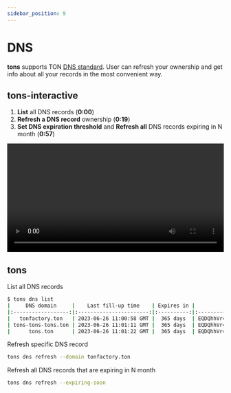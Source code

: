 ```yaml
---
sidebar_position: 9
---
```


# DNS

**tons** supports TON [DNS standard](https://github.com/ton-blockchain/TEPs/blob/master/text/0081-dns-standard.md).
User can refresh your ownership and get info about all your records in the most convenient way.

## tons-interactive

1. **List** all DNS records (**0:00**)
2. **Refresh a DNS record** ownership (**0:19**)
3. **Set DNS expiration threshold** and **Refresh all** DNS records expiring in N month (**0:57**) 

<video controls width="100%" height="auto">
  <source src="https://tonfactory.github.io/tons-docs/vid/tons-interactive-dns.mov" type="video/mp4" />
</video>

## tons

List all DNS records
```bash
$ tons dns list
|     DNS domain     |    Last fill-up time    | Expires in |                      Owner                       |
|:------------------:|:-----------------------:|:----------:|:------------------------------------------------:|
|   tonfactory.ton   | 2023-06-26 11:00:58 GMT |  365 days  | EQDQhhVr4ip301spczNCBIpo6415k2GQCaw6JQ2ocFCHDsHS |
| tons-tons-tons.ton | 2023-06-26 11:01:11 GMT |  365 days  | EQDQhhVr4ip301spczNCBIpo6415k2GQCaw6JQ2ocFCHDsHS |
|      tons.ton      | 2023-06-26 11:01:22 GMT |  365 days  | EQDQhhVr4ip301spczNCBIpo6415k2GQCaw6JQ2ocFCHDsHS |
```

Refresh specific DNS record
```bash
tons dns refresh --domain tonfactory.ton
```

Refresh all DNS records that are expiring in N month
```bash
tons dns refresh --expiring-soon
```
